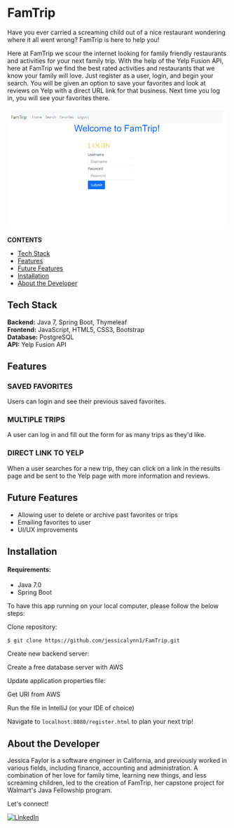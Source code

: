 # FamTrip

Have you ever carried a screaming child out of a nice restaurant wondering where it all went wrong? FamTrip is here to help you!

Here at FamTrip we scour the internet looking for family friendly restaurants and activities for your next family trip. With the help of the Yelp Fusion API, here at FamTrip we find the best rated activities and restaurants that we know your family will love. Just register as a user, login, and begin your search. You will be given an option to save your favorites and look at reviews on Yelp with a direct URL link for that business. Next time you log in, you will see your favorites there.

![loginpage](src/main/resources/static/img/loginpage.png "loginpage")

**CONTENTS**

- [Tech Stack](#tech-stack)
- [Features](#features)
- [Future Features](#future-features)
- [Installation](#installation)
- [About the Developer](#about-the-developer)

## Tech Stack

**Backend:** Java 7, Spring Boot, Thymeleaf\
**Frontend:** JavaScript, HTML5, CSS3, Bootstrap\
**Database:** PostgreSQL\
**API:** Yelp Fusion API

## Features

### SAVED FAVORITES

Users can login and see their previous saved favorites.

### MULTIPLE TRIPS

A user can log in and fill out the form for as many trips as they'd like. 

### DIRECT LINK TO YELP

When a user searches for a new trip, they can click on a link in the results page and be sent to the Yelp page with more information and reviews.


## Future Features

- Allowing user to delete or archive past favorites or trips
- Emailing favorites to user
- UI/UX improvements

## Installation

#### Requirements:

- Java 7.0
- Spring Boot

To have this app running on your local computer, please follow the below steps:

Clone repository:

```
$ git clone https://github.com/jessicalynn1/FamTrip.git
```

Create new backend server:

Create a free database server with AWS


Update application properties file:

Get URI from AWS


Run the file in IntelliJ (or your IDE of choice)


Navigate to `localhost:8080/register.html` to plan your next trip!


## About the Developer

Jessica Faylor is a software engineer in California, and previously worked in various fields, including finance, accounting and administration. A combination of her love for family time, learning new things, and less screaming children, led to the creation of FamTrip, her capstone project for Walmart's Java Fellowship program.

Let's connect!

<p><a href="https://www.linkedin.com/in/jessica-faylor-0377b35/">
  <img
    alt="LinkedIn"
    src="https://img.shields.io/badge/linkedin-%230077B5.svg?style=for-the-badge&logo=linkedin&logoColor=white"
  />
</a>
</p>
